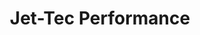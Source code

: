 ---
title: "Jet-Tec Performance"
address: "51, Mallusk Rd, Newtownabbey, Co. Antrim BT36 4PU"
tel: "028 9084 4208"
county: "Antrim"
category: "Canoeing Kayaking"
type: "Content"
lat: "54.677382"
lng: "-5.995223"
---